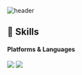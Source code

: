 ![header](https://capsule-render.vercel.app/api?type=waving&color=auto&height=200&section=header&text=Yoon&fontSize=50)
## 💪 Skills
#### Platforms & Languages
<div>
<img src="https://img.shields.io/badge/Java-007396?style=flat-square&logo=Java&logoColor=white"/>
<img src="https://img.shields.io/badge/Oracle-F80000?style=flat-square&logo=Oracle&logoColor=white"/>
</div>
